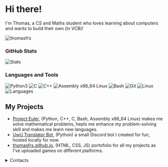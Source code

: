 # Hi there!
I'm Thomas, a CS and Maths student who loves learning about computers and wants to build their own (in VCB)!

<p align="left"> <img src="https://komarev.com/ghpvc/?username=thomasfrs&label=Profile%20views&color=0e75b6&style=flat" alt="thomasfrs" /> </p>

### GitHub Stats
![Stats](https://github-readme-stats.vercel.app/api?username=thomasfrs&show_icons=true&theme=vision-friendly-dark&hide_border=true)

### Languages and Tools
![Python3](https://img.shields.io/badge/-Py3-000000?style=for-the-badge&logo=Python&logoColor=yellow)
![C](https://img.shields.io/badge/-C-000000?style=for-the-badge&logo=C&logoColor=blue)
![C++](https://img.shields.io/badge/-C++-000000?style=for-the-badge&logo=C%2B%2B&logoColor=blue)
![Assembly x86_64 Linux](https://img.shields.io/badge/-Asm_x86_64-000000?style=for-the-badge&logo=Arm&logoColor=green)
![Bash](https://img.shields.io/badge/-Bash-000000?style=for-the-badge&logo=Shell&logoColor=grey)
![Git](https://img.shields.io/badge/-Git-000000?style=for-the-badge&logo=Git&logoColor=red)
![Linux](https://img.shields.io/badge/-Linux-000000?style=for-the-badge&logo=Linux&logoColor=white)<br/>
![Languages](https://github-readme-stats.vercel.app/api/top-langs/?username=ThomasFrs&hide_border=true&hide=stars&theme=vision-friendly-dark&show_icons=true&layout=compact)

## My Projects
- [Project Euler](https://github.com/thomasfrs/project-euler), (Python, C++, C, Bash, Assembly x86_64 Linux) makes me solve mathematical problems, hepls me enhance my problem-solving skill and makes me learn new languages.
- [UwU Translator Bot](https://github.com/thomasfrs/uwu-translator-bot), (Python) a small Discord bot I created for fun, hosted locally for now.
- [thomasfrs.github.io](https://github.com/thomasfrs/thomasfrs.github.io), (HTML, CSS, JS) portofolio for all my projects as I've uploaded games on different platforms.

<details>
<summary>Contacts</summary>

</details>

<!---
ThomasFrs/ThomasFrs is a ✨ special ✨ repository because its `README.md` (this file) appears on your GitHub profile.
You can click the Preview link to take a look at your changes.
--->
